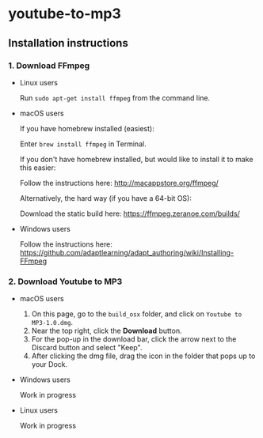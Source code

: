 # youtube-to-mp3 

## Installation instructions

### 1. Download FFmpeg
  * Linux users

      Run `sudo apt-get install ffmpeg` from the command line.

  * macOS users

      If you have homebrew installed (easiest):

      Enter `brew install ffmpeg` in Terminal.
      
      If you don't have homebrew installed, but would like to install it to make this easier:

      Follow the instructions here: http://macappstore.org/ffmpeg/

      Alternatively, the hard way (if you have a 64-bit OS):

      Download the static build here: https://ffmpeg.zeranoe.com/builds/

  * Windows users

      Follow the instructions here: https://github.com/adaptlearning/adapt_authoring/wiki/Installing-FFmpeg

### 2. __Download Youtube to MP3__
  * macOS users
    
      1. On this page, go to the `build_osx` folder, and click on `Youtube to MP3-1.0.dmg`.
      2. Near the top right, click the __Download__ button.
      3. For the pop-up in the download bar, click the arrow next to the Discard button and select "Keep".
      4. After clicking the dmg file, drag the icon in the folder that pops up to your Dock.

  * Windows users

      Work in progress

  * Linux users

      Work in progress
